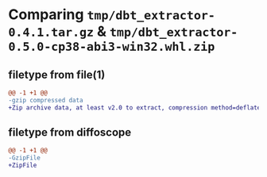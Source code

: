 # Comparing `tmp/dbt_extractor-0.4.1.tar.gz` & `tmp/dbt_extractor-0.5.0-cp38-abi3-win32.whl.zip`

## filetype from file(1)

```diff
@@ -1 +1 @@
-gzip compressed data
+Zip archive data, at least v2.0 to extract, compression method=deflate
```

## filetype from diffoscope

```diff
@@ -1 +1 @@
-GzipFile
+ZipFile
```

